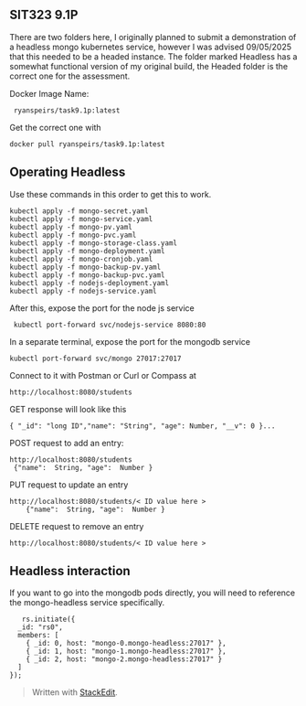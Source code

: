 
## SIT323 9.1P
There are two folders here, I originally planned to submit a demonstration of a headless mongo kubernetes service, however I was advised 09/05/2025 that this needed to be a headed instance. The folder marked Headless has a somewhat functional version of my original build, the Headed folder is the correct one for the assessment.

Docker Image Name:

     ryanspeirs/task9.1p:latest
 Get the correct one with
 

    docker pull ryanspeirs/task9.1p:latest



## Operating Headless
Use these commands in this order to get this to work. 

    kubectl apply -f mongo-secret.yaml
    kubectl apply -f mongo-service.yaml
    kubectl apply -f mongo-pv.yaml
    kubectl apply -f mongo-pvc.yaml
    kubectl apply -f mongo-storage-class.yaml
    kubectl apply -f mongo-deployment.yaml
    kubectl apply -f mongo-cronjob.yaml
    kubectl apply -f mongo-backup-pv.yaml
    kubectl apply -f mongo-backup-pvc.yaml
    kubectl apply -f nodejs-deployment.yaml
    kubectl apply -f nodejs-service.yaml
After this, expose the port for the node js service 

     kubectl port-forward svc/nodejs-service 8080:80

In a separate terminal, expose the port for the mongodb service

    kubectl port-forward svc/mongo 27017:27017


Connect to it with Postman or Curl or Compass at

    http://localhost:8080/students

GET response will look like this

    { "_id": "long ID","name": "String", "age": Number, "__v": 0 }...

POST request to add an entry:

    http://localhost:8080/students
     {"name":  String, "age":  Number }
PUT request to update an entry

    http://localhost:8080/students/< ID value here >
        {"name":  String, "age":  Number }
DELETE request to remove an entry

    http://localhost:8080/students/< ID value here >

## Headless interaction
If you want to go into the mongodb pods directly, you will need to reference the mongo-headless service specifically.

       rs.initiate({
      _id: "rs0", 
      members: [
        { _id: 0, host: "mongo-0.mongo-headless:27017" },
        { _id: 1, host: "mongo-1.mongo-headless:27017" },
        { _id: 2, host: "mongo-2.mongo-headless:27017" }
      ]
    });


> Written with [StackEdit](https://stackedit.io/).
